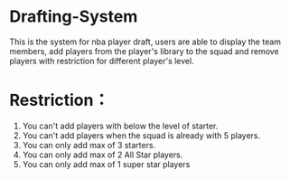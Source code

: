 # Drafting-System
This is the system for nba player draft, users are able to display the team members, add players from the player's library to the squad and remove players with restriction for different player's level.

# Restriction：
1. You can't add players with below the level of  starter.
2. You can't add players when the squad is already with 5 players.
3. You can only add max of 3 starters.
4. You can only add max of 2 All Star players.
5. You can only add max of 1 super star players

